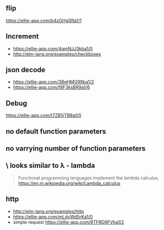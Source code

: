 ## flip

https://ellie-app.com/b4zGHgSfta1/1

## Increment

- https://ellie-app.com/4qmNJJ3kba1/0
- http://elm-lang.org/examples/checkboxes

## json decode
- https://ellie-app.com/3BgHMG99ba1/2
- https://ellie-app.com/f8F3ksBR9a1/6

## Debug

https://ellie-app.com/t7ZB5jTB8a1/0

## no default function parameters

## no varrying number of function parameters

## \ looks similar to λ - lambda

>Functional programming languages implement the lambda calculus. https://en.m.wikipedia.org/wiki/Lambda_calculus

## http

- http://elm-lang.org/examples/http
- https://ellie-app.com/mLdvWd5rKa1/0
- simple request https://ellie-app.com/8TFRD9FVha1/2
